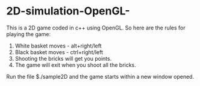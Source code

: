 # 2D-simulation-OpenGL-
This is a 2D game coded in c++ using OpenGL. 
So here are the rules for playing the game:
1. White basket moves - alt+right/left
2. Black basket moves - ctrl+right/left
3. Shooting the bricks will get you points.
4. The game will exit when you shoot all the bricks.

Run the file $./sample2D and the game starts within a new window opened.
